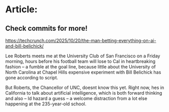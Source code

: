 # Article:

## Check commits for more!
https://techcrunch.com/2025/10/20/the-man-betting-everything-on-ai-and-bill-belichick/

Lee Roberts meets me at the University Club of San Francisco on a Friday morning, hours before his football team will lose to Cal in heartbreaking fashion – a fumble at the goal line, because little about the University of North Carolina at Chapel Hills expensive experiment with Bill Belichick has gone according to script.

But Roberts, the Chancellor of UNC, doesnt know this yet. Right now, hes in California to talk about artificial intelligence, which is both forward thinking and also – Id hazard a guess – a welcome distraction from a lot else happening at the 235-year-old school.